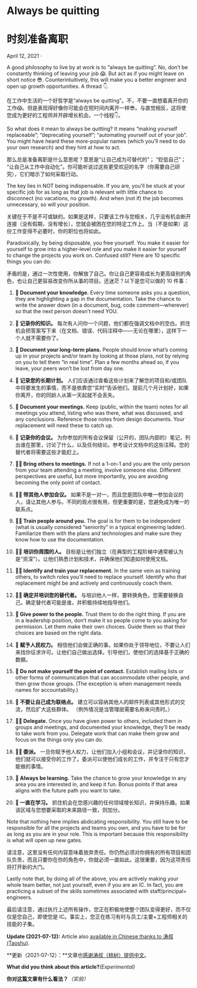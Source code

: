 # Always be quitting

# 时刻准备离职

April 12, 2021 ·

A good philosophy to live by at work is to “always be quitting”. No, don’t be constantly thinking of leaving your job 😱. But act as if you might leave on short notice 😎. Counterintuitively, this will make you a better engineer and open up growth opportunities. A thread 👇.

在工作中生活的一个好哲学是“always be quitting”。不，不要一直想着离开你的工作😱。但是表现得好像你可能会在短时间内离开一样😎。与直觉相反，这将使您成为更好的工程师并开辟增长机会。一个线程👇。

So what does it mean to always be quitting? It means “making yourself replaceable”; “deprecating yourself”; “automating yourself out of your job”. You might have heard these more-popular names (which you’ll need to do your own research) and they hint at how to act.

那么总是准备离职是什么意思呢？意思是“让自己成为可替代的”； “贬低自己”； “让自己从工作中自动化”。你可能听说过这些更受欢迎的名字（你需要自己研究），它们暗示了如何采取行动。

The key lies in NOT being indispensable. If you are, you’ll be stuck at your specific job for as long as that job is relevant with little chance to disconnect (no vacations, no growth). And when (not if) the job becomes unnecessary, so will your position.

关键在于不是不可或缺的。如果是这样，只要该工作与您相关，几乎没有机会断开连接（没有假期，没有增长），您就会被困在您的特定工作上。当（不是如果）这份工作变得不必要时，你的职位也将如此。

Paradoxically, by being disposable, you free yourself. You make it easier for yourself to grow into a higher-level role and you make it easier for yourself to change the projects you work on. Confused still? Here are 10 specific things you can do:

矛盾的是，通过一次性使用，你解放了自己。你让自己更容易成长为更高级别的角色，也让自己更容易改变你所从事的项目。还迷茫？以下是您可以做的 10 件事：

01. **📕 Document your knowledge.** Every time someone asks you a question, they are highlighting a gap in the documentation. Take the chance to write the answer down (in a document, bug, code comment—wherever) so that the next person doesn’t need YOU.

01. **📕 记录你的知识。** 每次有人问你一个问题，他们都在强调文档中的空白。抓住机会把答案写下来（在文档、错误、代码注释中——无论在哪里），这样下一个人就不需要你了。

02. **🏁 Document your long-term plans.** People should know what’s coming up in your projects and/or team by looking at those plans, not by relying on you to tell them “in real time”. Plan a few months ahead so, if you leave, your peers won’t be lost from day one.

02. **🏁 记录您的长期计划。** 人们应该通过查看这些计划来了解您的项目和/或团队中将要发生的事情，而不是依靠您“实时”告诉他们。提前几个月计划好，如果你离开，你的同龄人从第一天起就不会丢失。

03. **🤝 Document your meetings.** Keep (public, within the team) notes for all meetings you attend, listing who was there, what was discussed, and any conclusions. Reference those notes from design documents. Your replacement will need these to catch up.

03. **🤝 记录你的会议。** 为你参加的所有会议保留（公开的，团队内部的）笔记，列出谁在那里，讨论了什么，以及任何结论。参考设计文档中的这些注释。您的替代者将需要这些才能赶上。

04. **🚶‍♂️ Bring others to meetings.** If not a 1-on-1 and you are the only person from your team attending a meeting, involve someone else. Different perspectives are useful, but more importantly, you are avoiding becoming the only point of contact.

04. **🚶‍♂️ 带其他人参加会议。** 如果不是一对一，而且您是团队中唯一参加会议的人，请让其他人参与。不同的观点很有用，但更重要的是，您避免成为唯一的联系点。

05. **👩‍🔧 Train people around you.** The goal is for them to be independent (what is usually considered “seniority” in a typical engineering ladder). Familiarize them with the plans and technologies and make sure they know how to use the documentation.

05. **👩‍🔧 培训你周围的人。** 目标是让他们独立（在典型的工程阶梯中通常被认为是“资深”）。让他们熟悉计划和技术，并确保他们知道如何使用文档。

06. **👩‍🎓 Identify and train your replacement.** In the same vein as training others, to switch roles you’ll need to replace yourself. Identify who that replacement might be and actively and continuously coach them.

06. **👩‍🎓 确定并培训您的替代者。** 与培训他人一样，要转换角色，您需要替换自己。确定替代者可能是谁，并积极持续地指导他们。

07. **🔑 Give power to the people.** Trust them to do the right thing. If you are in a leadership position, don’t make it so people come to you asking for permission. Let them make their own choices. Guide them so that their choices are based on the right data.

07. **🔑 赋予人民权力。** 相信他们会做正确的事。如果你处于领导地位，不要让人们来找你征求许可。让他们自己做出选择。引导他们，使他们的选择基于正确的数据。

08. **📧 Do not make yourself the point of contact.** Establish mailing lists or other forms of communication that can accommodate other people, and then grow those groups. (The exception is when management needs names for accountability.)

08. **📧 不要让自己成为联络点。** 建立可以容纳其他人的邮件列表或其他形式的交流，然后扩大这些群体。 （例外情况是当管理层需要名称来问责时。）

09. **👨‍💼 Delegate.** Once you have given power to others, included them in groups and meetings, and documented your knowledge, they’ll be ready to take work from you. Delegate work that can make them grow and focus on the things only you can do.

09. **👨‍💼 委派。** 一旦你赋予他人权力，让他们加入小组和会议，并记录你的知识，他们就可以接受你的工作了。委派可以使他们成长的工作，并专注于只有您才能做的事情。

10. **🏫 Always be learning.** Take the chance to grow your knowledge in any area you are interested in, and keep it fun. Bonus points if that area aligns with the future path you want to take.

10. **🏫 一直在学习。** 抓住机会在您感兴趣的任何领域增长知识，并保持乐趣。如果该区域与您想要采取的未来路径一致，则加分。

Note that nothing here implies abdicating responsibility. You still have to be responsible for all the projects and teams you own, and you have to be for as long as you are in your role. This is important because this responsibility is what will open up new gates.

请注意，这里没有任何内容意味着放弃责任。你仍然必须对你拥有的所有项目和团队负责，而且只要你在你的角色中，你就必须一直如此。这很重要，因为这项责任将打开新的大门。

Lastly note that, by doing all of the above, you are actively making your whole team better, not just yourself, even if you are an IC. In fact, you are practicing a subset of the skills sometimes associated with staff/principal+ engineers.

最后请注意，通过执行上述所有操作，您正在积极地使整个团队变得更好，而不仅仅是您自己，即使您是 IC。事实上，您正在练习有时与员工/主要+工程师相关的技能的子集。

**Update (2021-07-12):** Article also [available in Chinese thanks to 涛叔 (Taoshu)](https://taoshu.in/always-be-quitting.html).

**更新（2021-07-12）：**文章也[感谢涛叔（桃树）提供中文](https://taoshu.in/always-be-quitting.html)。

**What did you think about this article?**_(Experimental)_ 

**你对这篇文章有什么看法？**_（实验）_

